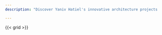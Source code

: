 ```yaml
---
description: "Discover Yaniv Hatiel's innovative architecture projects blending parametric design and digital tools."

---
```




{{< grid >}}
